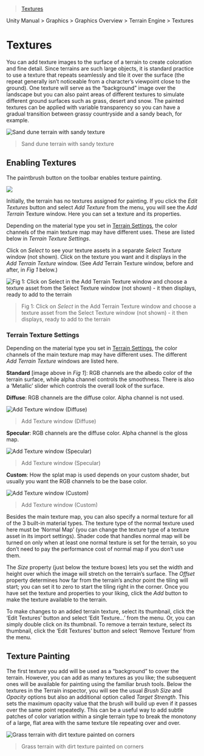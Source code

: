> [Textures](http://docs.unity3d.com/Manual/terrain-Textures.html)

Unity Manual > Graphics > Graphics Overview > Terrain Engine > Textures

# Textures

You can add texture images to the surface of a terrain to create coloration and fine detail. Since terrains are such large objects, it is standard practice to use a texture that repeats seamlessly and tile it over the surface (the repeat generally isn’t noticeable from a character’s viewpoint close to the ground). One texture will serve as the “background” image over the landscape but you can also paint areas of different textures to simulate different ground surfaces such as grass, desert and snow. The painted textures can be applied with variable transparency so you can have a gradual transition between grassy countryside and a sandy beach, for example.

![Sand dune terrain with sandy texture](http://docs.unity3d.com/uploads/Main/TerrainTexSandDunes.png)
> Sand dune terrain with sandy texture

## Enabling Textures

The paintbrush button on the toolbar enables texture painting.

![](http://docs.unity3d.com/uploads/Main/TerrainTexPaintTool.png)

Initially, the terrain has no textures assigned for painting. If you click the _Edit Textures_ button and select _Add Texture_ from the menu, you will see the _Add Terrain_ Texture window. Here you can set a texture and its properties.

Depending on the material type you set in [Terrain Settings](http://docs.unity3d.com/Manual/terrain-OtherSettings.html), the color channels of the main texture map may have different uses. These are listed below in _Terrain Texture Settings_.

Click on _Select_ to see your texture assets in a separate _Select Texture_ window (not shown). Click on the texture you want and it displays in the _Add Terrain Texture_ window. (See _Add_ Terrain Texture window, before and after, in _Fig 1_ below.)

![Fig 1: Click on Select in the Add Terrain Texture window and choose a texture asset from the Select Texture window (not shown) - it then displays, ready to add to the terrain](http://docs.unity3d.com/uploads/Main/TerrainAddTexWindowStandard.png)
> Fig 1: Click on _Select_ in the Add Terrain Texture window and choose a texture asset from the Select Texture window (not shown) - it then displays, ready to add to the terrain

### Terrain Texture Settings

Depending on the material type you set in [Terrain Settings](http://docs.unity3d.com/Manual/terrain-OtherSettings.html), the color channels of the main texture map may have different uses. The different _Add Terrain Texture_ windows are listed here.

**Standard** [image above in _Fig 1_]: RGB channels are the albedo color of the terrain surface, while alpha channel controls the smoothness. There is also a ‘Metallic’ slider which controls the overall look of the surface.

**Diffuse**: RGB channels are the diffuse color. Alpha channel is not used.

![Add Texture window (Diffuse)](http://docs.unity3d.com/uploads/Main/TerrainAddTexWindowDiffuse.png)
> Add Texture window (Diffuse)

**Specular**: RGB channels are the diffuse color. Alpha channel is the gloss map.

![Add Texture window (Specular)](http://docs.unity3d.com/uploads/Main/TerrainAddTexWindowSpecular.png)
> Add Texture window (Specular)

**Custom**: How the splat map is used depends on your custom shader, but usually you want the RGB channels to be the base color.

![Add Texture window (Custom)](http://docs.unity3d.com/uploads/Main/TerrainAddTexWindowSplat2.png)
> Add Texture window (Custom)

Besides the main texture map, you can also specify a normal texture for all of the 3 built-in material types. The texture type of the normal texture used here must be ‘Normal Map’ (you can change the texture type of a texture asset in its import settings). Shader code that handles normal map will be turned on only when at least one normal texture is set for the terrain, so you don’t need to pay the performance cost of normal map if you don’t use them.

The _Size_ property (just below the texture boxes) lets you set the width and height over which the image will stretch on the terrain’s surface. The _Offset_ property determines how far from the terrain’s anchor point the tiling will start; you can set it to zero to start the tiling right in the corner. Once you have set the texture and properties to your liking, click the _Add_ button to make the texture available to the terrain.

To make changes to an added terrain texture, select its thumbnail, click the ‘Edit Textures’ button and select ‘Edit Texture…’ from the menu. Or, you can simply double click on its thumbnail. To remove a terrain texture, select its thumbnail, click the ‘Edit Textures’ button and select ‘Remove Texture’ from the menu.

## Texture Painting

The first texture you add will be used as a “background” to cover the terrain. However, you can add as many textures as you like; the subsequent ones will be available for painting using the familiar brush tools. Below the textures in the Terrain inspector, you will see the usual _Brush Size_ and _Opacity_ options but also an additional option called _Target Strength_. This sets the maximum opacity value that the brush will build up even if it passes over the same point repeatedly. This can be a useful way to add subtle patches of color variation within a single terrain type to break the monotony of a large, flat area with the same texture tile repeating over and over.

![Grass terrain with dirt texture painted on corners](http://docs.unity3d.com/uploads/Main/TerrainTexCorners.png)
> Grass terrain with dirt texture painted on corners